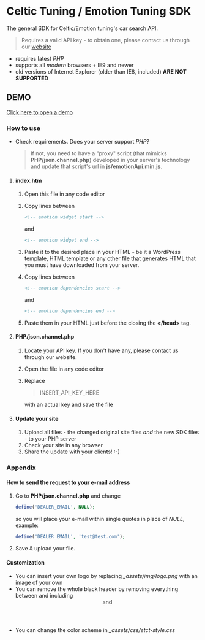 Celtic Tuning / Emotion Tuning SDK
==================================
The general SDK for Celtic/Emotion tuning's car search API. 
> Requires a valid API key - to obtain one, please contact us through our [website](https://www.emotion-tuning.com)

- requires latest _PHP_
- supports all _modern_ browsers + IE9 and newer
- old versions of Internet Explorer (older than IE8, included) **ARE NOT SUPPORTED**

## DEMO
[Click here to open a demo](https://www.emotion-tuning.com/SDK/index.htm)

### How to use
- Check requirements. Does your server support _PHP_? 
  > If not, you need to have a "proxy" script (that mimicks **PHP/json.channel.php**) developed in your server's technology and update that script's url in **js/emotionApi.min.js**.
   
1. #### **index.htm**
   1. Open this file in any code editor
   2. Copy lines between

      ```HTML
      <!-- emotion widget start -->
      ```
   
      and
   
      ```HTML
      <!-- emotion widget end -->
      ```
   
   3. Paste it to the desired place in your HTML - be it a WordPress template, HTML template or any other file that generates HTML that you must have downloaded from your server.
   4. Copy lines between

      ```HTML
      <!-- emotion dependencies start -->
      ```
   
      and
   
      ```HTML
      <!-- emotion dependencies end -->
      ```
   
   5. Paste them in your HTML just before the closing the **&lt;/head&gt;** tag.

2. #### PHP/json.channel.php
   1. Locate your API key. If you don't have any, please contact us through our website.
   2. Open the file in any code editor
   3. Replace 
      > INSERT_API_KEY_HERE
   
      with an actual key and save the file
   
3. #### Update your site
   1. Upload all files - the changed original site files _and_ the new SDK files - to your PHP server
   2. Check your site in any browser
   3. Share the update with your clients! :-)
   
### Appendix

#### How to send the request to your e-mail address
1. Go to **PHP/json.channel.php** and change 
   ```PHP
   define('DEALER_EMAIL', NULL);
   ```
   
   so you will place your e-mail within single quotes in place of *NULL*, example:
   ```PHP
   define('DEALER_EMAIL', 'test@test.com');
   ```
   
2. Save & upload your file.

#### Customization
- You can insert your own logo by replacing *_assets/img/logo.png* with an image of your own
- You can remove the whole black header by removing everything between and including *<header>* and *</header>*
- You can change the color scheme in *_assets/css/etct-style.css*
